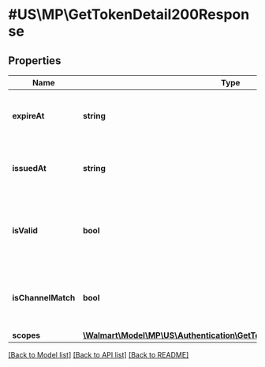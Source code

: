 # #US\MP\GetTokenDetail200Response

## Properties

Name | Type | Description | Notes
------------ | ------------- | ------------- | -------------
**expireAt** | **string** | The timestamp when the token expires | [optional]
**issuedAt** | **string** | The timestamp when the token is issued | [optional]
**isValid** | **bool** | Whether the token is valid; boolean value of true or false | [optional]
**isChannelMatch** | **bool** | Whether the keys Seller used are correctly associated | [optional]
**scopes** | [**\Walmart\Model\MP\US\Authentication\GetTokenDetail200ResponseScopes**](GetTokenDetail200ResponseScopes.md) |  | [optional]


[[Back to Model list]](../) [[Back to API list]](../../Api/US/MP) [[Back to README]](../../README.md)
